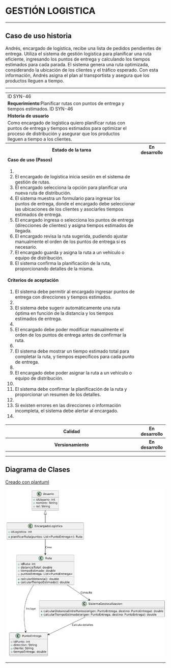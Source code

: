# GESTIÓN LOGISTICA

------

## Caso de uso historia 
Andrés, encargado de logística, recibe una lista de pedidos pendientes de entrega. Utiliza el sistema de gestión logística para planificar una ruta eficiente, ingresando los puntos de entrega y calculando los tiempos estimados para cada parada. El sistema genera una ruta optimizada, considerando la ubicación de los clientes y el tráfico esperado. Con esta información, Andrés asigna el plan al transportista y asegura que los productos lleguen a tiempo.

---

<table id="customers">
  <tr class="idtext principal">
    <td>ID SYN-46</td>
  </tr>
  <tr class="single text">
    <td><strong>Requerimiento</strong>:Planificar rutas con puntos de entrega y tiempos estimados. ID SYN-46</td>
  </tr>
  <tr class="single gray">
    <td><strong>Historia de usuario</strong></td>
  </tr>
  <tr class="single text">
    <td>Como encargado de logística quiero planificar rutas con puntos de entrega y tiempos estimados para optimizar el proceso de distribución y asegurar que los productos lleguen a tiempo a los clientes.
</td>
  </tr>
  <tr class="duo">
    <th class="gray"><strong>Estado de la tarea</strong></th>
    <th>En desarrollo</th>
  </tr>
  <tr class="single gray">
    <td><strong>Caso de uso (Pasos)</strong></td>
  </tr>
  <tr class="single text">
    <td>
        <ol>
            <li>
             <li>El encargado de logística inicia sesión en el sistema de gestión de rutas.</li>
            <li>El encargado selecciona la opción para planificar una nueva ruta de distribución.</li>
            <li>El sistema muestra un formulario para ingresar los puntos de entrega, donde el encargado debe seleccionar las ubicaciones de los clientes y asociarles tiempos estimados de entrega.</li>
            <li>El encargado ingresa o selecciona los puntos de entrega (direcciones de clientes) y asigna tiempos estimados de llegada.</li>
            <li>El encargado revisa la ruta sugerida, pudiendo ajustar manualmente el orden de los puntos de entrega si es necesario.</li>
            <li>El encargado guarda y asigna la ruta a un vehículo o equipo de distribución.</li>
            <li>El sistema confirma la planificación de la ruta, proporcionando detalles de la misma.</li>
          </ol>
   </td>
  </tr>
  <tr class="single gray">
    <td><strong>Criterios de aceptación</strong></td>
  </tr>
  <tr class="single text">
    <td>
        <ol>
              <li>El sistema debe permitir al encargado ingresar puntos de entrega con direcciones y tiempos estimados.<li>
              <li>El sistema debe sugerir automáticamente una ruta óptima en función de la distancia y los tiempos estimados de entrega.<li>
              <li>El encargado debe poder modificar manualmente el orden de los puntos de entrega antes de confirmar la ruta.<li>
              <li>El sistema debe mostrar un tiempo estimado total para completar la ruta, y tiempos específicos para cada punto de entrega.<li>
              <li>El encargado debe poder asignar la ruta a un vehículo o equipo de distribución.<li>
              <li>El sistema debe confirmar la planificación de la ruta y proporcionar un resumen de los detalles.<li>
              <li>Si existen errores en las direcciones o información incompleta, el sistema debe alertar al encargado.<li>
            </ol>
 <tr class="duo">
    <th class="gray"><strong>Calidad</strong></th>
    <th>En desarrollo</th>
  </tr>
  <tr class="duo">
    <th class="gray"><strong>Versionamiento</strong></th>
    <th>En desarrollo</th>
  </tr>
</table>


---
## Diagrama de Clases
[Creado con plantuml](https://plantuml.com/es/)

![Image title](./assets/images/syn-48.png)

---